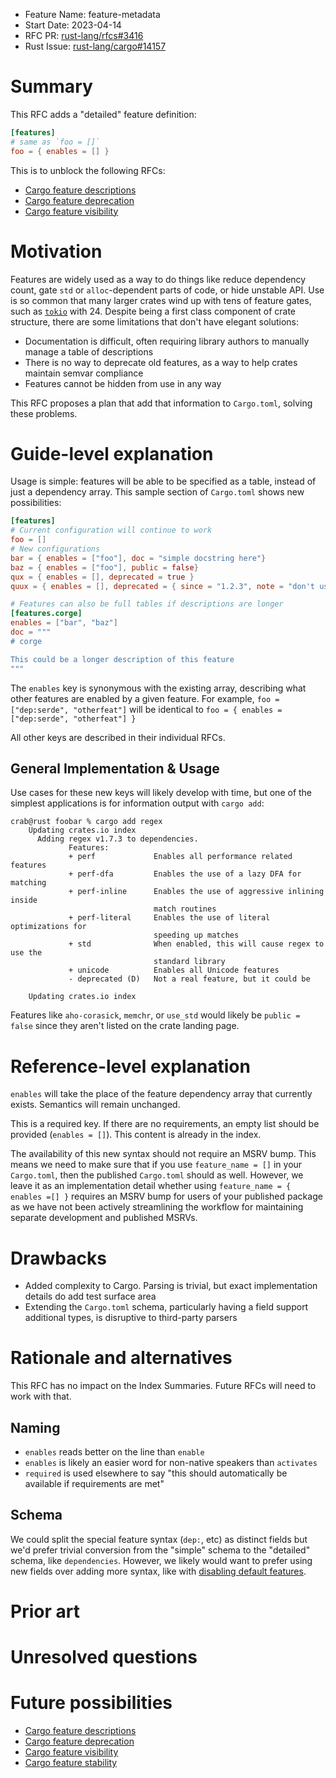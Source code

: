 - Feature Name: feature-metadata
- Start Date: 2023-04-14
- RFC PR: [rust-lang/rfcs#3416](https://github.com/rust-lang/rfcs/pull/3416)
- Rust Issue:
  [rust-lang/cargo#14157](https://github.com/rust-lang/cargo/issues/14157)

# Summary

[summary]: #summary

This RFC adds a "detailed" feature definition:
```toml
[features]
# same as `foo = []`
foo = { enables = [] }
```

This is to unblock the following RFCs:

- [Cargo feature descriptions](https://github.com/rust-lang/rfcs/pull/3485)
- [Cargo feature deprecation](https://github.com/rust-lang/rfcs/pull/3486)
- [Cargo feature visibility](https://github.com/rust-lang/rfcs/pull/3487)

# Motivation

[motivation]: #motivation

Features are widely used as a way to do things like reduce dependency count,
gate `std` or `alloc`-dependent parts of code, or hide unstable API. Use is so
common that many larger crates wind up with tens of feature gates, such as
[`tokio`] with 24. Despite being a first class component of crate structure,
there are some limitations that don't have elegant solutions:

- Documentation is difficult, often requiring library authors to manually manage
  a table of descriptions
- There is no way to deprecate old features, as a way to help crates maintain
  semvar compliance
- Features cannot be hidden from use in any way

This RFC proposes a plan that add that information to `Cargo.toml`, solving
these problems.

# Guide-level explanation

[guide-level-explanation]: #guide-level-explanation

Usage is simple: features will be able to be specified as a table, instead of
just a dependency array. This sample section of `Cargo.toml` shows new
possibilities:

```toml
[features]
# Current configuration will continue to work
foo = []
# New configurations
bar = { enables = ["foo"], doc = "simple docstring here"}
baz = { enables = ["foo"], public = false}
qux = { enables = [], deprecated = true }
quux = { enables = [], deprecated = { since = "1.2.3", note = "don't use this!" } }

# Features can also be full tables if descriptions are longer
[features.corge]
enables = ["bar", "baz"]
doc = """
# corge

This could be a longer description of this feature
"""
```

The `enables` key is synonymous with the existing array, describing what other
features are enabled by a given feature. For example,
`foo = ["dep:serde", "otherfeat"]` will be identical to
`foo = { enables = ["dep:serde", "otherfeat"] }`

All other keys are described in their individual RFCs.

## General Implementation & Usage

Use cases for these new keys will likely develop with time,
but one of the simplest applications is for information output with `cargo
add`:

```text
crab@rust foobar % cargo add regex
    Updating crates.io index
      Adding regex v1.7.3 to dependencies.
             Features:
             + perf             Enables all performance related features
             + perf-dfa         Enables the use of a lazy DFA for matching
             + perf-inline      Enables the use of aggressive inlining inside
                                match routines
             + perf-literal     Enables the use of literal optimizations for
                                speeding up matches
             + std              When enabled, this will cause regex to use the
                                standard library
             + unicode          Enables all Unicode features
             - deprecated (D)   Not a real feature, but it could be

    Updating crates.io index
```

Features like `aho-corasick`, `memchr`, or `use_std` would likely be
`public = false` since they aren't listed on the crate landing page.

# Reference-level explanation

[reference-level-explanation]: #reference-level-explanation

`enables` will take the place of the feature dependency array that currently
exists. Semantics will remain unchanged.

This is a required key. If there are no requirements, an empty list should be
provided (`enables = []`). This content is already in the index.

The availability of this new syntax should not require an MSRV bump.
This means we need to make sure that if you use `feature_name = []` in your `Cargo.toml`,
then the published `Cargo.toml` should as well.
However, we leave it as an implementation detail whether using `feature_name = { enables =[] }`
requires an MSRV bump for users of your published package as we have not been
actively streamlining the workflow for maintaining separate development and
published MSRVs.

# Drawbacks

[drawbacks]: #drawbacks

- Added complexity to Cargo. Parsing is trivial, but exact implementation
  details do add test surface area
- Extending the `Cargo.toml` schema, particularly having a field support
  additional types, is disruptive to third-party parsers

# Rationale and alternatives

[rationale-and-alternatives]: #rationale-and-alternatives

This RFC has no impact on the Index Summaries.
Future RFCs will need to work with that.

## Naming

- `enables` reads better on the line than `enable`
- `enables` is likely an easier word for non-native speakers than `activates`
- `required` is used elsewhere to say "this should automatically be available if requirements are met"

## Schema

We could split the special feature syntax (`dep:`, etc) as distinct fields
but we'd prefer trivial conversion from the "simple" schema to the "detailed" schema,
like `dependencies`.
However, we likely would want to prefer using new fields over adding more syntax,
like with [disabling default features](https://github.com/rust-lang/cargo/issues/3126).

# Prior art

[prior-art]: #prior-art

# Unresolved questions

[unresolved-questions]: #unresolved-questions

# Future possibilities

[future-possibilities]: #future-possibilities

- [Cargo feature descriptions](https://github.com/rust-lang/rfcs/pull/3485)
- [Cargo feature deprecation](https://github.com/rust-lang/rfcs/pull/3486)
- [Cargo feature visibility](https://github.com/rust-lang/rfcs/pull/3487)
- [Cargo feature stability](https://github.com/rust-lang/cargo/issues/10881)

[cargo #12335]: https://github.com/rust-lang/cargo/issues/12235
[cargo #10882]: https://github.com/rust-lang/cargo/issues/10882
[`cargo-info`]: https://github.com/rust-lang/cargo/issues/948
[`deprecated`]: https://doc.rust-lang.org/reference/attributes/diagnostics.html#the-deprecated-attribute
[`deprecated-suggestions`]: https://github.com/rust-lang/rust/issues/94785
[discussion on since]: https://github.com/rust-lang/rfcs/pull/3416#discussion_r1172895497
[`public_private_dependencies`]: https://rust-lang.github.io/rfcs/1977-public-private-dependencies.html
[`rustdoc-cargo-configuration`]: https://github.com/rust-lang/rfcs/pull/3421
[`tokio`]: https://docs.rs/crate/tokio/latest/features
[visibility attribute]: https://ant.apache.org/ivy/history/latest-milestone/ivyfile/conf.html

